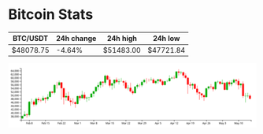 # Bitcoin Stats

BTC/USDT|24h change|24h high|24h low|
|---|---|---|---|
|$48078.75|-4.64%|$51483.00|$47721.84|

<img src="./chart.svg">

